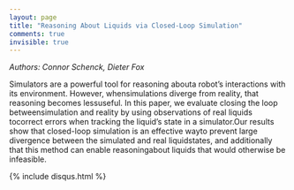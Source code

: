 ```yaml
---
layout: page
title: "Reasoning About Liquids via Closed-Loop Simulation"
comments: true
invisible: true
---
```


<p class="text-left"><i>Authors: Connor Schenck, Dieter Fox</i></p>

Simulators are a powerful tool for reasoning abouta robot&#8217;s interactions with its environment. However, whensimulations diverge from reality, that reasoning becomes lessuseful. In this paper, we evaluate closing the loop betweensimulation and reality by using observations of real liquids tocorrect errors when tracking the liquid&#8217;s state in a simulator.Our results show that closed-loop simulation is an effective wayto prevent large divergence between the simulated and real liquidstates, and additionally that this method can enable reasoningabout liquids that would otherwise be infeasible.

{% include disqus.html %}